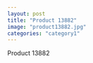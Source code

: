 ```yaml
---
layout: post
title: "Product 13882"
image: "product13882.jpg"
categories: "category1"
---
```

Product 13882
